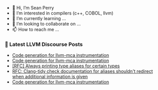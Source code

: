 - 👋 Hi, I’m Sean Perry
- 👀 I’m interested in compilers (c++, COBOL, llvm)
- 🌱 I’m currently learning ...
- 💞️ I’m looking to collaborate on ...
- 📫 How to reach me ...

<!---
s66perry/s66perry is a ✨ special ✨ repository because its `README.md` (this file) appears on your GitHub profile.
You can click the Preview link to take a look at your changes.
--->
### 📕 Latest LLVM Discourse Posts

<!-- DISCOURSE-LLVM:START -->
- [Code generation for llvm-mca instrumentation](https://discourse.llvm.org/t/code-generation-for-llvm-mca-instrumentation/62920#post_5)
- [Code generation for llvm-mca instrumentation](https://discourse.llvm.org/t/code-generation-for-llvm-mca-instrumentation/62920#post_4)
- [[RFC] Always printing type aliases for certain types](https://discourse.llvm.org/t/rfc-always-printing-type-aliases-for-certain-types/62756#post_15)
- [RFC: Clang-tidy check documentation for aliases shouldn&#39;t redirect when additional information is given](https://discourse.llvm.org/t/rfc-clang-tidy-check-documentation-for-aliases-shouldnt-redirect-when-additional-information-is-given/62797#post_4)
- [Code generation for llvm-mca instrumentation](https://discourse.llvm.org/t/code-generation-for-llvm-mca-instrumentation/62920#post_3)
<!-- DISCOURSE-LLVM:END -->
